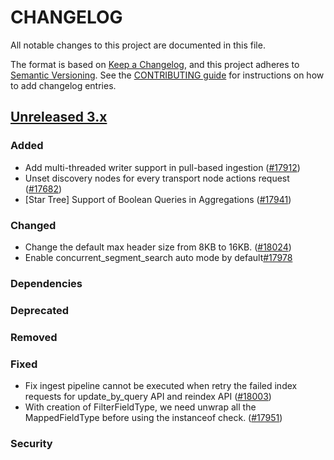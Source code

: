 # CHANGELOG
All notable changes to this project are documented in this file.

The format is based on [Keep a Changelog](https://keepachangelog.com/en/1.0.0/), and this project adheres to [Semantic Versioning](https://semver.org/spec/v2.0.0.html). See the [CONTRIBUTING guide](./CONTRIBUTING.md#Changelog) for instructions on how to add changelog entries.

## [Unreleased 3.x]
### Added
- Add multi-threaded writer support in pull-based ingestion ([#17912](https://github.com/opensearch-project/OpenSearch/pull/17912))
- Unset discovery nodes for every transport node actions request ([#17682](https://github.com/opensearch-project/OpenSearch/pull/17682))
- [Star Tree] Support of Boolean Queries in Aggregations ([#17941](https://github.com/opensearch-project/OpenSearch/pull/17941))

### Changed
- Change the default max header size from 8KB to 16KB. ([#18024](https://github.com/opensearch-project/OpenSearch/pull/18024))
- Enable concurrent_segment_search auto mode by default[#17978](https://github.com/opensearch-project/OpenSearch/pull/17978)

### Dependencies

### Deprecated

### Removed

### Fixed
- Fix ingest pipeline cannot be executed when retry the failed index requests for update_by_query API and reindex API ([#18003](https://github.com/opensearch-project/OpenSearch/pull/18003))
- With creation of FilterFieldType, we need unwrap all the MappedFieldType before using the instanceof check. ([#17951](https://github.com/opensearch-project/OpenSearch/pull/17951))

### Security

[Unreleased 3.x]: https://github.com/opensearch-project/OpenSearch/compare/aa0e724e...main

